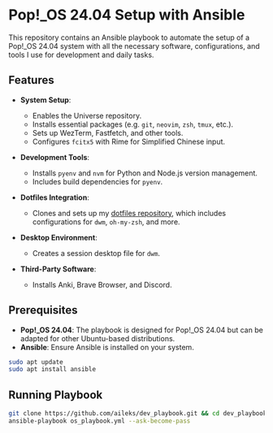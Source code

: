 # Pop!_OS 24.04 Setup with Ansible

This repository contains an Ansible playbook to automate the setup of a Pop!_OS 24.04 system with all the necessary software, configurations, and tools I use for development and daily tasks.

## Features

- **System Setup**:
  - Enables the Universe repository.
  - Installs essential packages (e.g. `git`, `neovim`, `zsh`, `tmux`, etc.).
  - Sets up WezTerm, Fastfetch, and other tools.
  - Configures `fcitx5` with Rime for Simplified Chinese input.

- **Development Tools**:
  - Installs `pyenv` and `nvm` for Python and Node.js version management.
  - Includes build dependencies for `pyenv`.

- **Dotfiles Integration**:
  - Clones and sets up my [dotfiles repository](https://github.com/aileks/dotfiles.git), which includes configurations for `dwm`, `oh-my-zsh`, and more.

- **Desktop Environment**:
  - Creates a session desktop file for `dwm`.

- **Third-Party Software**:
  - Installs Anki, Brave Browser, and Discord.

## Prerequisites

- **Pop!_OS 24.04**: The playbook is designed for Pop!_OS 24.04 but can be adapted for other Ubuntu-based distributions.
- **Ansible**: Ensure Ansible is installed on your system.

```bash
sudo apt update
sudo apt install ansible
```

## Running Playbook

```bash
git clone https://github.com/aileks/dev_playbook.git && cd dev_playbook
ansible-playbook os_playbook.yml --ask-become-pass
```
